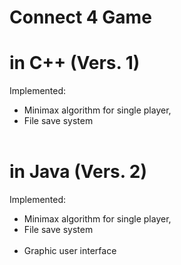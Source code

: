 # Connect 4 Game
# in C++ (Vers. 1) <br>
Implemented:<br>
- Minimax algorithm for single player, <br> 
- File save system<br><br>
# in Java (Vers. 2)<br>
Implemented:<br>
- Minimax algorithm for single player, <br> 
- File save system<br><br>
- Graphic user interface 
